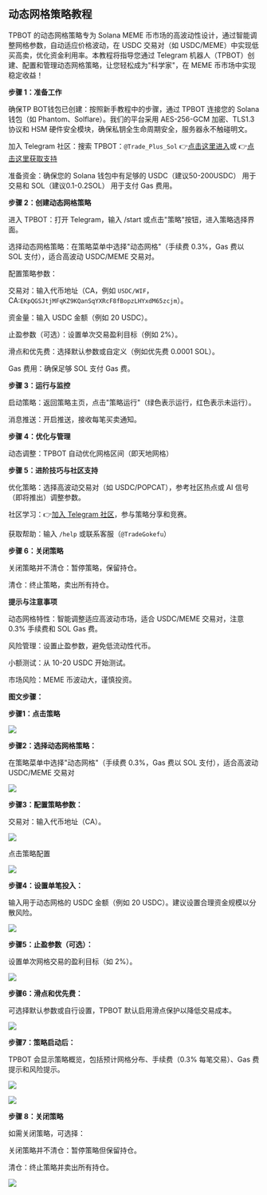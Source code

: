
## 动态网格策略教程

TPBOT 的动态网格策略专为 Solana MEME 币市场的高波动性设计，通过智能调整网格参数，自动适应价格波动，在 USDC 交易对（如 USDC/MEME）中实现低买高卖，优化资金利用率。本教程将指导您通过 Telegram 机器人（TPBOT）创建、配置和管理动态网格策略，让您轻松成为"科学家"，在 MEME 币市场中实现稳定收益！

**步骤 1：准备工作**

确保TP BOT钱包已创建：按照新手教程中的步骤，通过 TPBOT 连接您的 Solana 钱包（如 Phantom、Solflare）。我们的平台采用 AES-256-GCM 加密、TLS1.3 协议和 HSM 硬件安全模块，确保私钥全生命周期安全，服务器永不触碰明文。

加入 Telegram 社区：搜索 TPBOT：`@Trade_Plus_Sol`
👉[点击这里进入](https://t.me/follow_step_bot?start=OFC25N6V)或
👉[点击这里获取支持](https://t.me/+yerC-XZv8sthN2Nl)

准备资金：确保您的 Solana 钱包中有足够的 USDC（建议50-200USDC） 用于交易和 SOL（建议0.1-0.2SOL） 用于支付 Gas 费用。

**步骤 2：创建动态网格策略**

进入 TPBOT：打开 Telegram，输入 /start 或点击"策略"按钮，进入策略选择界面。

选择动态网格策略：在策略菜单中选择"动态网格"（手续费 0.3%，Gas 费以 SOL 支付），适合高波动 USDC/MEME 交易对。

配置策略参数：

交易对：输入代币地址（CA，例如 `USDC/WIF`，CA:`EKpQGSJtjMFqKZ9KQanSqYXRcF8fBopzLHYxdM65zcjm`）。

资金量：输入 USDC 金额（例如 20 USDC）。

止盈参数（可选）：设置单次交易盈利目标（例如 2%）。

滑点和优先费：选择默认参数或自定义（例如优先费 0.0001 SOL）。

Gas 费用：确保足够 SOL 支付 Gas 费。

**步骤 3：运行与监控**

启动策略：返回策略主页，点击"策略运行"（绿色表示运行，红色表示未运行）。

消息推送：开启推送，接收每笔买卖通知。

**步骤 4：优化与管理**

动态调整：TPBOT 自动优化网格区间（即天地网格）

**步骤 5：进阶技巧与社区支持**

优化策略：选择高波动交易对（如 USDC/POPCAT），参考社区热点或 AI 信号（即将推出）调整参数。

社区学习：👉[加入 Telegram 社区](https://t.me/+yerC-XZv8sthN2Nl)，参与策略分享和竞赛。

获取帮助：输入 `/help` 或联系客服（`@TradeGokefu`）

**步骤 6：关闭策略**

关闭策略并不清仓：暂停策略，保留持仓。

清仓：终止策略，卖出所有持仓。

**提示与注意事项**

动态网格特性：智能调整适应高波动市场，适合 USDC/MEME 交易对，注意 0.3% 手续费和 SOL Gas 费。

风险管理：设置止盈参数，避免低流动性代币。

小额测试：从 10-20 USDC 开始测试。

市场风险：MEME 币波动大，谨慎投资。

**图文步骤：**

**步骤1：点击策略**

![](images/image29.png)

**步骤2：选择动态网格策略：**

在策略菜单中选择"动态网格"（手续费 0.3%，Gas 费以 SOL 支付），适合高波动 USDC/MEME 交易对

![](images/image30.png)

**步骤3：配置策略参数：**

交易对：输入代币地址（CA）。

![](images/image31.png)

点击策略配置

![](images/image32.png)

**步骤4：设置单笔投入：**

输入用于动态网格的 USDC 金额（例如 20 USDC）。建议设置合理资金规模以分散风险。

![](images/image33.png)

**步骤5：止盈参数（可选）：**

设置单次网格交易的盈利目标（如 2%）。

![](images/image34.png)

**步骤6：滑点和优先费：**

可选择默认参数或自行设置，TPBOT 默认启用滑点保护以降低交易成本。

![](images/image35.png)

**步骤7：策略启动后：**

TPBOT 会显示策略概览，包括预计网格分布、手续费（0.3% 每笔交易）、Gas 费提示和风险提示。

![](images/image36.png)

![](images/image37.png)

**步骤 8：关闭策略**

如需关闭策略，可选择：

关闭策略并不清仓：暂停策略但保留持仓。

清仓：终止策略并卖出所有持仓。

![](images/image38.png)

